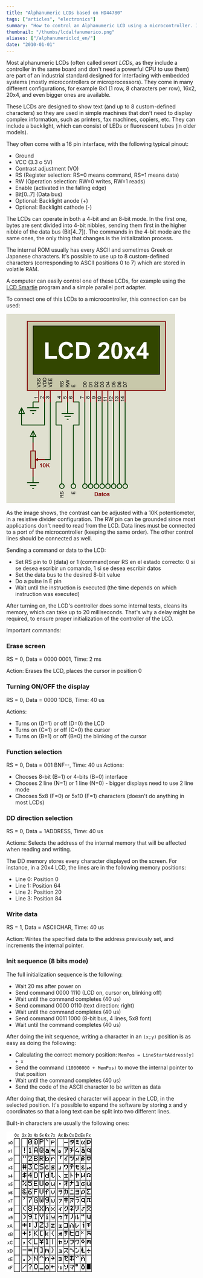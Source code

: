 ```yaml
---
title: "Alphanumeric LCDs based on HD44780"
tags: ["articles", "electronics"]
summary: "How to control an Alphanumeric LCD using a microcontroller. Includes commands and schematics."
thumbnail: "/thumbs/lcdalfanumerico.png"
aliases: ["/alphanumericlcd_en/"]
date: "2010-01-01"
---
```


Most alphanumeric LCDs (often called *smart LCDs*, as they include a controller in the same board and don't need a powerful CPU to use them) are part of an industrial standard designed for interfacing with embedded systems (mostly microcontrollers or microprocessors). They come in many different configurations, for example 8x1 (1 row, 8 characters per row), 16x2, 20x4, and even bigger ones are available.

These LCDs are designed to show text (and up to 8 custom-defined characters) so they are used in simple machines that don't need to display complex information, such as printers, fax machines, copiers, etc. They can include a backlight, which can consist of LEDs or fluorescent tubes (in older models).

They often come with a 16 pin interface, with the following typical pinout:

* Ground
* VCC (3.3 o 5V)
* Contrast adjustment (VO)
* RS (Register selection: RS=0 means command, RS=1 means data)
* RW (Operation selection: RW=0 writes, RW=1 reads)
* Enable (activated in the falling edge)
* Bit[0..7] (Data bus)
* Optional: Backlight anode (+)
* Optional: Backlight cathode (-)

The LCDs can operate in both a 4-bit and an 8-bit mode. In the first one, bytes are sent divided into 4-bit nibbles, sending them first in the higher nibble of the data bus (Bit[4..7]). The commands in the 4-bit mode are the same ones, the only thing that changes is the initialization process.

The internal ROM usually has every ASCII and sometimes Greek or Japanese characters. It's possible to use up to 8 custom-defined characters (corresponding to ASCII positions 0 to 7) which are stored in volatile RAM.

A computer can easily control one of these LCDs, for example using the [LCD Smartie](http://lcdsmartie.sourceforge.net/) program and a simple parallel port adapter.

To connect one of this LCDs to a microcontroller, this connection can be used:

![HD44780 Alphanumeric LCD connection](/images/lcdalfa.png)

As the image shows, the contrast can be adjusted with a 10K potentiometer, in a resistive divider configuration. The RW pin can be grounded since most applications don't need to read from the LCD. Data lines must be connected to a port of the microcontroller (keeping the same order). The other control lines should be connected as well.

Sending a command or data to the LCD:
	
* Set RS pin to 0 (data) or 1 (command)oner RS en el estado correcto: 0 si se desea escribir un comando, 1 si se desea escribir datos
* Set the data bus to the desired 8-bit value
* Do a pulse in E pin
* Wait until the instruction is executed (the time depends on which instruction was executed)

After turning on, the LCD's controller does some internal tests, cleans its memory, which can take up to 20 milliseconds. That's why a delay might be required, to ensure proper initialization of the controller of the LCD.

Important commands:

### Erase screen
RS = 0, Data = 0000 0001, Time: 2 ms

Action: Erases the LCD, places the cursor in position 0

### Turning ON/OFF the display
RS = 0, Data = 0000 1DCB, Time: 40 us

Actions: 
	
* Turns on (D=1) or off (D=0) the LCD
* Turns on (C=1) or off (C=0) the cursor
* Turns on (B=1) or off (B=0) the blinking of the cursor
	

### Function selection
RS = 0, Data = 001 BNF--, Time: 40 us
Actions:
	
* Chooses 8-bit (B=1) or 4-bits (B=0) interface
* Chooses 2 line (N=1) or 1 line (N=0) - bigger displays need to use 2 line mode
* Chooses 5x8 (F=0) or 5x10 (F=1) characters (doesn't do anything in most LCDs)
	
### DD direction selection
RS = 0, Data = 1ADDRESS, Time: 40 us

Actions: Selects the address of the internal memory that will be affected when reading and writing.

The DD memory stores every character displayed on the screen. For instance, in a 20x4 LCD, the lines are in the following memory positions:
	
* Line 0: Position 0
* Line 1: Position 64
* Line 2: Position 20
* Line 3: Position 84

### Write data
RS = 1, Data = ASCIICHAR, Time: 40 us

Action: Writes the specified data to the address previously set, and increments the internal pointer.

### Init sequence (8 bits mode)
The full initialization sequence is the following:
	
* Wait 20 ms after power on
* Send command 0000 1110 (LCD on, cursor on, blinking off)
* Wait until the command completes (40 us)
* Send command 0000 0110 (text direction: right)
* Wait until the command completes (40 us)
* Send command 0011 1000 (8-bit bus, 4 lines, 5x8 font)		
* Wait until the command completes (40 us)
	
After doing the init sequence, writing a character in an `(x;y)` position is as easy as doing the following:
	
* Calculating the correct memory position: `MemPos = LineStartAddress[y] + x`
* Send the command `(10000000 + MemPos)` to move the internal pointer to that position
* Wait until the command completes (40 us)
* Send the code of the ASCII character to be written as data

After doing that, the desired character will appear in the LCD, in the selected position. It's possible to expand the software by storing x and y coordinates so that a long text can be split into two different lines.

Built-in characters are usually the following ones:

![HD44780 Alphanumeric LCD character table](/images/lcd-font.png)
